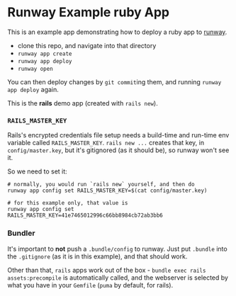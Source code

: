 

# Runway Example ruby App

This is an example app demonstrating how to deploy a ruby app
to [runway](https://runway.planetary-quantum.com/).

* clone this repo, and navigate into that directory
* `runway app create`
* `runway app deploy`
* `runway open`

You can then deploy changes by `git commit`ing them, and running `runway app
deploy` again.

This is the **rails** demo app (created with `rails new`).

### `RAILS_MASTER_KEY`

Rails's encrypted credentials file setup needs a build-time and run-time env
variable called `RAILS_MASTER_KEY`. `rails new ...` creates that key, in
`config/master.key`, but it's gitignored (as it should be), so runway won't see
it.

So we need to set it:
```
# normally, you would run `rails new` yourself, and then do
runway app config set RAILS_MASTER_KEY=$(cat config/master.key)

# for this example only, that value is
runway app config set RAILS_MASTER_KEY=41e7465012996c66bb8984cb72ab3bb6
```

### Bundler

It's important to **not** push a `.bundle/config` to runway. Just put `.bundle`
into the `.gitignore` (as it is in this example), and that should work.

Other than that, `rails` apps work out of the box - `bundle exec rails
assets:precompile` is automatically called, and the webserver is selected by
what you have in your `Gemfile` (`puma` by default, for rails).

